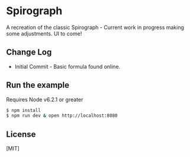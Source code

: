# Spirograph

  A recreation of the classic Spirograph - Current work in progress making some adjustments. UI to come!

## Change Log
  * Initial Commit - Basic formula found online.

## Run the example
  Requires Node v6.2.1 or greater

```bash
$ npm install
$ npm run dev & open http://localhost:8080
```

## License

[MIT]
